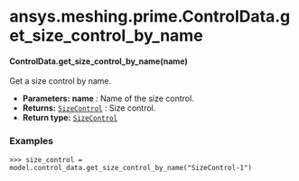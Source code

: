 # ansys.meshing.prime.ControlData.get_size_control_by_name

#### ControlData.get_size_control_by_name(name)

Get a size control by name.

* **Parameters:**
  **name**
  : Name of the size control.
* **Returns:**
  [`SizeControl`](ansys.meshing.prime.SizeControl.md#ansys.meshing.prime.SizeControl)
  : Size control.
* **Return type:**
  [`SizeControl`](ansys.meshing.prime.SizeControl.md#ansys.meshing.prime.SizeControl)

### Examples

```pycon
>>> size_control = model.control_data.get_size_control_by_name("SizeControl-1")
```

<!-- !! processed by numpydoc !! -->

